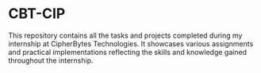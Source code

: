 # CBT-CIP
This repository contains all the tasks and projects completed during my internship at CipherBytes Technologies. It showcases various assignments and practical implementations reflecting the skills and knowledge gained throughout the internship.
